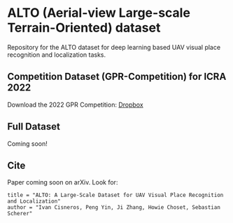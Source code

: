 # ALTO (**A**erial-view Large-scale Terrain-Oriented) dataset
Repository for the ALTO dataset for deep learning based UAV visual place recognition and localization tasks.


## Competition Dataset (GPR-Competition) for ICRA 2022
Download the 2022 GPR Competition:
[Dropbox](https://www.dropbox.com/sh/q1w5dmghbkut553/AAAOCMaELmfHE4NN5cw06QBba?dl=0)


## Full Dataset
Coming soon!


## Cite
Paper coming soon on arXiv.
Look for:
```
title = "ALTO: A Large-Scale Dataset for UAV Visual Place Recognition and Localization" 
author = "Ivan Cisneros, Peng Yin, Ji Zhang, Howie Choset, Sebastian Scherer"
```
